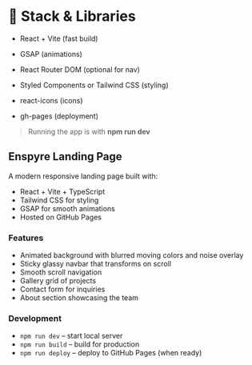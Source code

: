 # 🎨 Stack & Libraries

* React + Vite (fast build)

* GSAP (animations)

* React Router DOM (optional for nav)

* Styled Components or Tailwind CSS (styling)

* react-icons (icons)

* gh-pages (deployment)

>Running the app is with **npm run dev**


## Enspyre Landing Page

A modern responsive landing page built with:

- React + Vite + TypeScript
- Tailwind CSS for styling
- GSAP for smooth animations
- Hosted on GitHub Pages

### Features

- Animated background with blurred moving colors and noise overlay
- Sticky glassy navbar that transforms on scroll
- Smooth scroll navigation
- Gallery grid of projects
- Contact form for inquiries
- About section showcasing the team

### Development

- `npm run dev` – start local server
- `npm run build` – build for production
- `npm run deploy` – deploy to GitHub Pages (when ready)